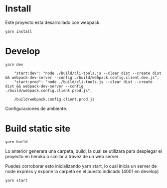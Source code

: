 # Install

Este proyecto esta desarrollado con webpack.

```
yarn install
```

# Develop

```
yarn dev
```

```
    "start:dev": "node ./build/cli-tools.js --clear dist --create dist && webpack-dev-server --config ./build/webpack.config.client.dev.js",
    "start:prod": "node ./build/cli-tools.js --clear dist --create dist && webpack-dev-server --config ./build/webpack.config.client.prod.js",
```

```
    /build/webpack.config.client.prod.js
```

Configuraciones de ambiente.

# Build static site

```
yarn build
```

Lo anterior generara una carpeta, build, la cual se utilizara para desplegar el proyecto en heroku o similar a travez de un web server

Puedes corroborar esto inicializando yarn start, lo cual inicia un server de node express y expone la carpeta en el puesto indicado (4001 en develop)

```
yarn start
```
